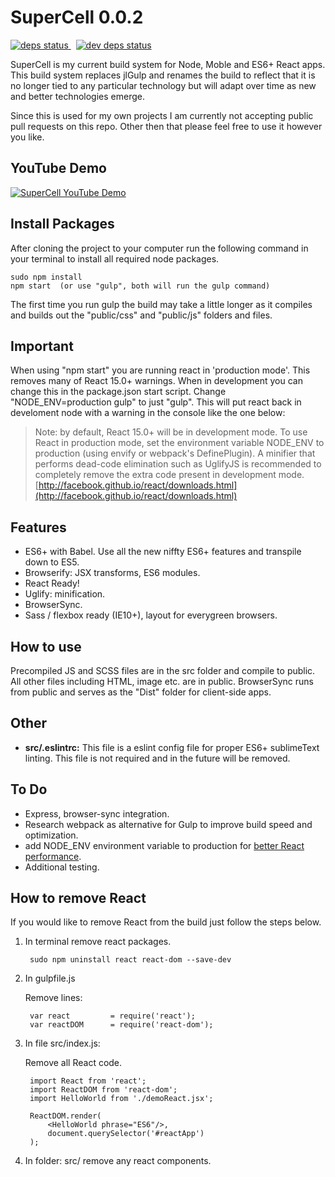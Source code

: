 # SuperCell 0.0.2

<a href="https://david-dm.org/joellongie/superCell">
  <img src="https://david-dm.org/joellongie/superCell/status.svg" alt="deps status"/>
</a>&nbsp;
<a href="https://david-dm.org/joellongie/superCell#info=devDependencies">
  <img src="https://david-dm.org/joellongie/superCell/dev-status.svg" alt="dev deps status"/>
</a>

SuperCell is my current build system for Node, Moble and ES6+ React apps.  This build system replaces jlGulp and renames the build to reflect that it is no longer tied to any particular technology but will adapt over time as new and better technologies emerge. 

Since this is used for my own projects I am currently not accepting public pull requests on this repo.  Other then that please feel free to use it however you like.

## YouTube Demo
[![SuperCell YouTube Demo](http://img.youtube.com/vi/bfuQAL1xkag/0.jpg)](https://www.youtube.com/watch?v=bfuQAL1xkag)

## Install Packages

After cloning the project to your computer run the following command in your terminal to install all required node packages.

	sudo npm install
	npm start  (or use "gulp", both will run the gulp command)
		
The first time you run gulp the build may take a little longer as it compiles and builds out the "public/css" and "public/js" folders and files.

## Important
When using "npm start" you are running react in 'production mode'.  This removes many of React 15.0+ warnings.  When in development you can change this in the package.json start script.  Change "NODE_ENV=production gulp" to just "gulp".  This will put react back in develoment node with a warning in the console like the one below:

> Note: by default, React 15.0+ will be in development mode. To use React in production mode, set the environment variable NODE_ENV to production (using envify or webpack's DefinePlugin). A minifier that performs dead-code elimination such as UglifyJS is recommended to completely remove the extra code present in development mode. [http://facebook.github.io/react/downloads.html](http://facebook.github.io/react/downloads.html)


## Features

- ES6+ with Babel.  Use all the new niffty ES6+ features and transpile down to ES5.
- Browserify: JSX transforms, ES6 modules.
- React Ready!
- Uglify: minification.
- BrowserSync.
- Sass / flexbox ready (IE10+), layout for everygreen browsers.

## How to use

Precompiled JS and SCSS files are in the src folder and compile to public.  All other files including HTML, image etc. are in public.  BrowserSync runs from public and serves as the "Dist" folder for client-side apps.

## Other

- **src/.eslintrc:**  This file is a eslint config file for proper ES6+ sublimeText linting.  This file is not required and in the future will be removed.


## To Do
- Express, browser-sync integration.
- Research webpack as alternative for Gulp to improve build speed and optimization.
- add NODE_ENV environment variable to production for [better React performance](https://facebook.github.io/react/blog/2015/10/07/react-v0.14.html#installation). 
- Additional testing.

## How to remove React
If you would like to remove React from the build just follow the steps below.

1. In terminal remove react packages.

		sudo npm uninstall react react-dom --save-dev

2. In gulpfile.js 

	Remove lines:
 
		var react         = require('react');
		var reactDOM      = require('react-dom');

3. In file src/index.js: 
	
	Remove all React code.

		import React from 'react';
		import ReactDOM from 'react-dom';
		import HelloWorld from './demoReact.jsx';

		ReactDOM.render(
		    <HelloWorld phrase="ES6"/>,
		    document.querySelector('#reactApp')
		);

6. In folder: src/ remove any react components.

